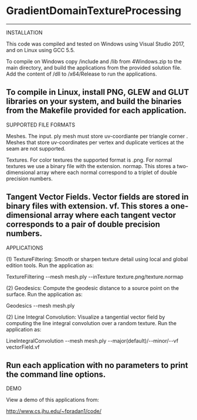 # GradientDomainTextureProcessing

-----------------------------------------------------------------
INSTALLATION

This code was compiled and tested on Windows using Visual Studio 2017, and on Linux using GCC 5.5. 

To compile on Windows copy /include and /lib from 4Windows.zip to the main directory, and build the applications from the provided solution file. Add the content of /dll to /x64/Release to run the applications.

To compile in Linux, install PNG, GLEW and GLUT libraries on your system, and build the binaries from the Makefile provided for each application. 
-----------------------------------------------------------------

SUPPORTED FILE FORMATS

Meshes. The input. ply mesh must store uv-coordiante per triangle corner . Meshes that store uv-coordinates per vertex and duplicate vertices at the seam are not supported.

Textures. For color textures the supported format is .png. For normal textures we use a binary file with the extension. normap. This stores a two-dimensional array where each normal correspond to a triplet of double precision numbers.

Tangent Vector Fields. Vector fields are stored in binary files with extension. vf. This stores a one-dimensional array where each tangent vector corresponds to a pair of double precision numbers.
-----------------------------------------------------------------
 
APPLICATIONS


(1) TextureFiltering: Smooth or sharpen texture detail using local and global edition tools. Run the application as:

TextureFiltering --mesh mesh.ply --inTexture texture.png/texture.normap


(2) Geodesics: Compute the geodesic distance to a source point on the surface. Run the application as:

Geodesics --mesh mesh.ply

(2) Line Integral Convolution: Visualize a tangential vector field by computing the line integral convolution over a random texture. Run the application as:

LineIntegralConvolution --mesh mesh.ply --major(default)/--minor/--vf vectorField.vf


Run each application with no parameters to print the command line options.
-----------------------------------------------------------------
 
DEMO

View a demo of this applications from: 

http://www.cs.jhu.edu/~fpradan1/code/





